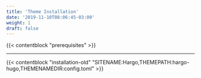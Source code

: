 ```yaml
---
title: 'Theme Installation'
date: '2019-11-10T08:06:45-03:00'
weight: 1
draft: false
---
```


{{< contentblock "prerequisites" >}}

---

{{< contentblock "installation-old" "SITENAME:Hargo,THEMEPATH:hargo-hugo,THEMENAMEDIR:config.toml" >}}
